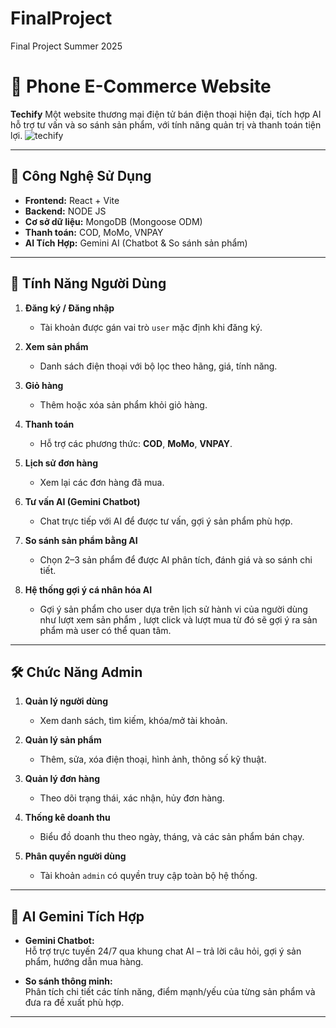 # FinalProject
Final Project Summer 2025
# 📱 Phone E-Commerce Website

**Techify** Một website thương mại điện tử bán điện thoại hiện đại, tích hợp AI hỗ trợ tư vấn và so sánh sản phẩm, với tính năng quản trị và thanh toán tiện lợi.
![techify](https://github.com/user-attachments/assets/4ac673dd-088c-49df-91fc-f420a6a49d58)



---

## 🚀 Công Nghệ Sử Dụng

- **Frontend:** React + Vite  
- **Backend:** NODE JS  
- **Cơ sở dữ liệu:** MongoDB (Mongoose ODM)  
- **Thanh toán:** COD, MoMo, VNPAY  
- **AI Tích Hợp:** Gemini AI (Chatbot & So sánh sản phẩm)

---

## 🔐 Tính Năng Người Dùng

1. **Đăng ký / Đăng nhập**  
   - Tài khoản được gán vai trò `user` mặc định khi đăng ký.

2. **Xem sản phẩm**  
   - Danh sách điện thoại với bộ lọc theo hãng, giá, tính năng.

3. **Giỏ hàng**  
   - Thêm hoặc xóa sản phẩm khỏi giỏ hàng.

4. **Thanh toán**  
   - Hỗ trợ các phương thức: **COD**, **MoMo**, **VNPAY**.

5. **Lịch sử đơn hàng**  
   - Xem lại các đơn hàng đã mua.

6. **Tư vấn AI (Gemini Chatbot)**  
   - Chat trực tiếp với AI để được tư vấn, gợi ý sản phẩm phù hợp.

7. **So sánh sản phẩm bằng AI**  
   - Chọn 2–3 sản phẩm để được AI phân tích, đánh giá và so sánh chi tiết.
8. **Hệ thống gợi ý cá nhân hóa AI**  
   - Gợi ý sản phẩm cho user dựa trên lịch sử hành vi của người dùng như lượt xem sản phẩm , lượt click và lượt mua từ đó sẽ gợi ý ra sản phẩm mà user có thể quan tâm.
---

## 🛠️ Chức Năng Admin

1. **Quản lý người dùng**  
   - Xem danh sách, tìm kiếm, khóa/mở tài khoản.

2. **Quản lý sản phẩm**  
   - Thêm, sửa, xóa điện thoại, hình ảnh, thông số kỹ thuật.

3. **Quản lý đơn hàng**  
   - Theo dõi trạng thái, xác nhận, hủy đơn hàng.

4. **Thống kê doanh thu**  
   - Biểu đồ doanh thu theo ngày, tháng, và các sản phẩm bán chạy.

5. **Phân quyền người dùng**  
   - Tài khoản `admin` có quyền truy cập toàn bộ hệ thống.

---

## 🤖 AI Gemini Tích Hợp

- **Gemini Chatbot:**  
  Hỗ trợ trực tuyến 24/7 qua khung chat AI – trả lời câu hỏi, gợi ý sản phẩm, hướng dẫn mua hàng.

- **So sánh thông minh:**  
  Phân tích chi tiết các tính năng, điểm mạnh/yếu của từng sản phẩm và đưa ra đề xuất phù hợp.

---
